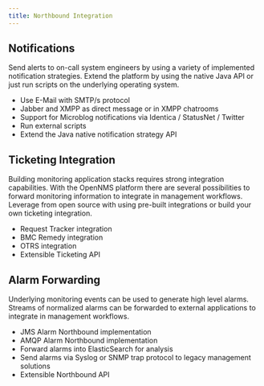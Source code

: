 ```yaml
---
title: Northbound Integration
---
```


## Notifications

Send alerts to on-call system engineers by using a variety of implemented notification strategies.
Extend the platform by using the native Java API or just run scripts on the underlying operating system.

* Use E-Mail with SMTP/s protocol
* Jabber and XMPP as direct message or in XMPP chatrooms
* Support for Microblog notifications via Identica / StatusNet / Twitter
* Run external scripts
* Extend the Java native notification strategy API

## Ticketing Integration

Building monitoring application stacks requires strong integration capabilities.
With the OpenNMS platform there are several possibilities to forward monitoring information to integrate in management workflows.
Leverage from open source with using pre-built integrations or build your own ticketing integration.

* Request Tracker integration
* BMC Remedy integration
* OTRS integration
* Extensible Ticketing API

## Alarm Forwarding

Underlying monitoring events can be used to generate high level alarms.
Streams of normalized alarms can be forwarded to external applications to integrate in management workflows.

* JMS Alarm Northbound implementation
* AMQP Alarm Northbound implementation
* Forward alarms into ElasticSearch for analysis
* Send alarms via Syslog or SNMP trap protocol to legacy management solutions
* Extensible Northbound API

